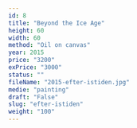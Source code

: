```yaml
---
id: 8
title: "Beyond the Ice Age"
height: 60
width: 60
method: "Oil on canvas"
year: 2015
price: "3200"
exPrice: "3000"
status: ""
fileName: "2015-efter-istiden.jpg"
medie: "painting"
draft: "False"
slug: "efter-istiden"
weight: "100"
---
```

